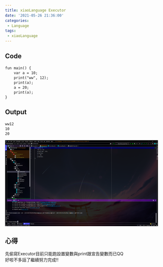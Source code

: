 ```yaml
---
title: xiaoLanguage Executor
date: '2021-05-26 21:36:00'
categories:
 - Language
tags:
 - xiaoLanguage
---
```


## Code
```
fun main() {
    var a = 10;
    print("ww", 12);
    print(a);
    a = 20;
    print(a);
}
```

## Output
```
ww12
10
20
```
![就是圖片別懷疑](./image/code-15.png)

## 心得
先偷寫Executor目前只能跑設置變數與print跟宣告變數而已QQ <br>
好啦不多話了繼續努力完成!!